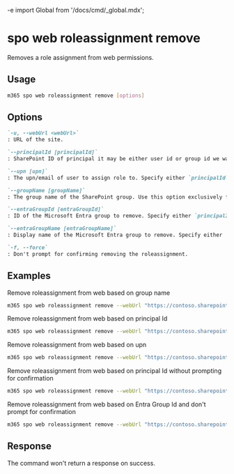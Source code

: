 -e <!-- DISCLAIMER: All secrets, passwords, and sensitive values in this document are examples only and not real credentials. -->
import Global from '/docs/cmd/_global.mdx';

# spo web roleassignment remove

Removes a role assignment from web permissions.

## Usage

```sh
m365 spo web roleassignment remove [options]
```

## Options

```md definition-list
`-u, --webUrl <webUrl>`
: URL of the site.

`--principalId [principalId]`
: SharePoint ID of principal it may be either user id or group id we want to add permissions to. Specify either `principalId`, `upn`, `groupName`, `entraGroupId` or `entraGroupName` but not multiple.

`--upn [upn]`
: The upn/email of user to assign role to. Specify either `principalId`, `upn`, `groupName`, `entraGroupId` or `entraGroupName` but not multiple.

`--groupName [groupName]`
: The group name of the SharePoint group. Use this option exclusively for SharePoint Online groups. Specify either `principalId`, `upn`, `groupName`, `entraGroupId` or `entraGroupName` but not multiple.

`--entraGroupId [entraGroupId]`
: ID of the Microsoft Entra group to remove. Specify either `principalId`, `upn`, `groupName`, `entraGroupId` or `entraGroupName` but not multiple.

`--entraGroupName [entraGroupName]`
: Display name of the Microsoft Entra group to remove. Specify either `principalId`, `upn`, `groupName`, `entraGroupId` or `entraGroupName` but not multiple.

`-f, --force`
: Don't prompt for confirming removing the roleassignment.
```

<Global />

## Examples

Remove roleassignment from web based on group name

```sh
m365 spo web roleassignment remove --webUrl "https://contoso.sharepoint.com/sites/contoso-sales"  --groupName "saleGroup"
```

Remove roleassignment from web based on principal Id

```sh
m365 spo web roleassignment remove --webUrl "https://contoso.sharepoint.com/sites/contoso-sales"  --principalId 2
```

Remove roleassignment from web based on upn

```sh
m365 spo web roleassignment remove --webUrl "https://contoso.sharepoint.com/sites/contoso-sales"  --upn "someaccount@tenant.onmicrosoft.com"
```

Remove roleassignment from web based on principal Id without prompting for confirmation

```sh
m365 spo web roleassignment remove --webUrl "https://contoso.sharepoint.com/sites/contoso-sales"  --principalId 2 --force
```

Remove roleassignment from web based on Entra Group Id and don't prompt for confirmation

```sh
m365 spo web roleassignment remove --webUrl "https://contoso.sharepoint.com/sites/contoso-sales"  --entraGroupId "27ae47f1-48f1-46f3-980b-d3c1470e398d" --force
```

## Response

The command won't return a response on success.

